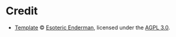 # Credit

- [Template][template] &copy; [Esoteric Enderman][template-author], licensed under the [AGPL 3.0][template-license].

<!-- Link aliases -->

<!-- Credits -->

[template]: https://github.com/esoterictemplates/template
[template-version]: https://github.com/esoterictemplates/template/tree/3.0.0
[template-author]: https://enderman.dev
[template-license]: ../../LICENSE
